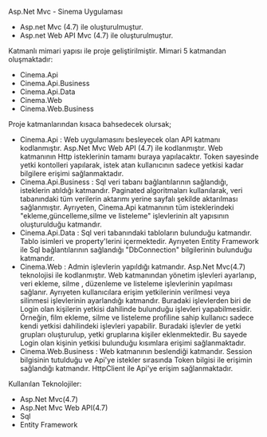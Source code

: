Asp.Net Mvc - Sinema Uygulaması

 * Asp.net Mvc (4.7) ile oluşturulmuştur.
 * Asp.net Web API Mvc (4.7) ile oluşturulmuştur.
  
Katmanlı mimari yapısı ile proje geliştirilmiştir. Mimari 5 katmandan oluşmaktadır:

- Cinema.Api
- Cinema.Api.Business
- Cinema.Api.Data
- Cinema.Web
- Cinema.Web.Business

Proje katmanlarından kısaca bahsedecek olursak;

- Cinema.Api : Web uygulamasını besleyecek olan API katmanı kodlanmıştır. Asp.Net Mvc Web API (4.7) ile kodlanmıştır. Web katmanının Http isteklerinin tamamı buraya yapılacaktır. Token sayesinde yetki kontolleri yapılarak, istek atan kullanıcının sadece yetkisi kadar bilgilere erişimi sağlanmaktadır.
- Cinema.Api.Business : Sql veri tabanı bağlantılarının sağlandığı, isteklerin atıldığı katmandır. Paginated algoritmaları kullanılarak, veri tabanındaki tüm verilerin aktarımı yerine sayfalı şekilde aktarılması sağlanmıştır. Ayrıyeten, Cinema.Api katmanının tüm isteklerindeki "ekleme,güncelleme,silme ve listeleme" işlevlerinin alt yapısının oluşturulduğu katmandır.
- Cinema.Api.Data : Sql veri tabanındaki tabloların bulunduğu katmandır. Tablo isimleri ve property'lerini içermektedir. Ayrıyeten Entity Framework ile Sql bağlantılarının sağlandığı "DbConnection" bilgilerinin bulunduğu katmandır.
- Cinema.Web : Admin işlevlerin yapıldığı katmandır. Asp.Net Mvc(4.7) teknolojisi ile kodlanmıştır. Web katmanından yönetim işlevleri ayarlanıp, veri ekleme, silme , düzenleme ve listeleme işlevlerinin yapılması sağlanır. Ayrıyeten kullanıcılara erişim yetkilerinin verilmesi veya silinmesi işlevlerinin ayarlandığı katmandır. Buradaki işlevlerden biri de Login olan kişilerin yetkisi dahilinde bulunduğu işlevleri yapabilmesidir. Örneğin, film ekleme, silme ve listeleme profiline sahip kullanıcı sadece kendi yetkisi dahilindeki işlevleri yapabilir. Buradaki işlevler de yetki grupları oluşturulup, yetki gruplarına kişiler eklenmektedir. Bu sayede Login olan kişinin yetkisi bulunduğu kısımlara erişimi sağlanmaktadır.
- Cinema.Web.Business : Web katmanının beslendiği katmandır. Session bilgisinin tutulduğu ve Api'ye istekler sırasında Token bilgisi ile erişimin sağlandığı katmandır. HttpClient ile Api'ye erişim sağlanmaktadır.

Kullanılan Teknolojiler:

- Asp.Net Mvc(4.7)
- Asp.Net Mvc Web API(4.7)
- Sql
- Entity Framework
